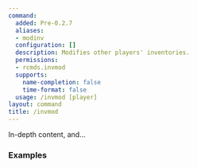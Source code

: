 ```yaml
---
command:
  added: Pre-0.2.7
  aliases:
  - modinv
  configuration: []
  description: Modifies other players' inventories.
  permissions:
  - rcmds.invmod
  supports:
    name-completion: false
    time-format: false
  usage: /invmod [player]
layout: command
title: /invmod
---
```


In-depth content, and...

### Examples



